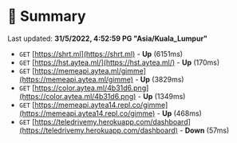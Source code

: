 # 📖 Summary
Last updated: **31/5/2022, 4:52:59 PG "Asia/Kuala_Lumpur"**

- `GET` [https://shrt.ml](https://shrt.ml) - **Up** (6151ms)
- `GET` [https://hst.aytea.ml/](https://hst.aytea.ml/) - **Up** (170ms)
- `GET` [https://memeapi.aytea.ml/gimme](https://memeapi.aytea.ml/gimme) - **Up** (3829ms)
- `GET` [https://color.aytea.ml/4b31d6.png](https://color.aytea.ml/4b31d6.png) - **Up** (1349ms)
- `GET` [https://memeapi.aytea14.repl.co/gimme](https://memeapi.aytea14.repl.co/gimme) - **Up** (468ms)
- `GET` [https://teledrivemy.herokuapp.com/dashboard](https://teledrivemy.herokuapp.com/dashboard) - **Down** (57ms)
